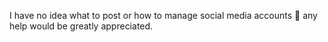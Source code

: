 I have no idea what to post or how to manage social media accounts 🙁 any help would be greatly appreciated.

